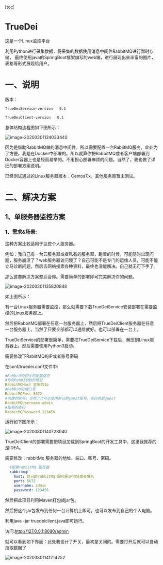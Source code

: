 [toc]

# TrueDei
这是一个Linux监控平台

利用Python进行采集数据，将采集的数据使用消息中间件RabbitMQ进行暂时存储，
最终使用java的SpringBoot框架编写的web端，进行展现出来丰富的图片，表格等形式展现给用户。

# 一、说明

版本：

```xml
TrueDeiService-version   0.1

TrueDeiClient-version   0.1
```

总体结构流程图如下图所示：

![image-20200301134033440](F:\Programme\gitProject\TrueDei\img\image-20200301134033440.png)

因为是借助RabbitMQ做的消息中间件，所以需要配置一台RabiitMQ服务，此处为了方便，我是在Docker中部署的。所以就算你把RabbitMQ或者客户端部署到Docker容器上也是轻而易举的。不用担心部署麻烦的问题。当然了，我也做了详细的部署方案说明。



已经测试通过的Linux服务器版本：Centos7.x，其他服务器暂未测试。

# 二、解决方案

## 1、单服务器监控方案

### 1、需求&场景:

这种方案比较适用于监控个人服务器。

例如：我自己有一台云服务器或者私有的服务器，跑着的时候，可能随时出现问题，服务崩溃了？web服务器访问慢了？自己可能不是专门的运维人员，可能不能立马诊断问题，然后去网络搜索各种资料，最终也没能解决。自己就无可下手了。

那么这套解决方案整适合你。需要简单的部署即可完美解决你的问题。

![image-20200301135820848](F:\Programme\gitProject\TrueDei\img\image-20200301135820848.png)

如上图所示：

​	有一台Linux服务器需要监控，那么就需要下载TrueDeiService安装部署在需要监控的Linux服务器上。

​    然后把RabbitMQ部署在任意一台服务器上，然后把TrueDeiClient服务器在任意一台服务器上。当然了只要全部都可以通信就好。也可以部署在一台上。

TrueDeiService的部署很简单，需要把TrueDeiService下载后，解压到Linux服务器上。然后需要使用Python3启动。

需要修改下RabiitMQ的IP或者账号密码

在conf/truedei.conf文件中:

```yml
#RabbitMQ相关的配置信息
#你的RabbitMQ的地址
RabbitMQHost 监听的Ip
#RabbitMQ端口号
RabbitMQPost 5672
#创建的账号，当然了也可以使用默认的guest账号，密码也是guest
RabbitMQUsername admin
#账号的密码
RabbitMQPassword 123456
```



运行如下图所示：

![image-20200301140728040](F:\Programme\gitProject\TrueDei\img\image-20200301140728040.png)



TrueDeiClient的部署需要把项目加载到SpringBoot的开发工具中，这里我推荐的是IDEA。

需要修改：rabbitMq 服务器的地址、端口、账号、密码。

```yml
  #配置rabbitMq 服务器
  rabbitmq:
    host: 自己的rabbitMq 服务器IP地址或者域名
    port: 5672
    username: admin
    password: 123456
```

然后把此项目利用Maven打包成jar包。

然后把这个jar包发布到任何一台计算机上即可。也可以发布到自己的个人电脑。

利用java -jar truedeiclient.java即可运行。



访问:http://127.0.0.1:8080/admin

就可以看到如下界面：此处我设计了开关，最初是关闭的。需要打开后就可以自动拉取数据了

![image-20200301141214252](F:\Programme\gitProject\TrueDei\img\image-20200301141214252.png)

